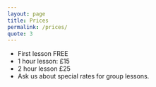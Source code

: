 ```yaml
---
layout: page
title: Prices
permalink: /prices/
quote: 3
---
```


- First lesson FREE
- 1 hour lesson: £15
- 2 hour lesson £25
- Ask us about special rates for group lessons.
